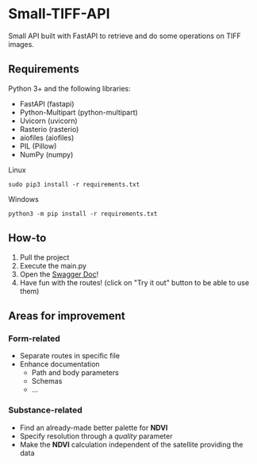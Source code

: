 # Small-TIFF-API
Small API built with FastAPI to retrieve and do some operations on TIFF images.

## Requirements
Python 3+ and the following libraries:
- FastAPI (fastapi)
- Python-Multipart (python-multipart)
- Uvicorn (uvicorn)
- Rasterio (rasterio)
- aiofiles (aiofiles)
- PIL (Pillow)
- NumPy (numpy)

Linux
````commandline
sudo pip3 install -r requirements.txt
````
Windows 
````commandline
python3 -m pip install -r requirements.txt
````


## How-to
1. Pull the project
2. Execute the main.py
3. Open the [Swagger Doc](http://127.0.0.1:8000/docs)!
4. Have fun with the routes! (click on "Try it out" button to be able to use them)

## Areas for improvement

### Form-related
- Separate routes in specific file
- Enhance documentation
  - Path and body parameters
  - Schemas
  - ...

### Substance-related
- Find an already-made better palette for **NDVI**
- Specify resolution through a *quality* parameter
- Make the **NDVI** calculation independent of the satellite providing the data